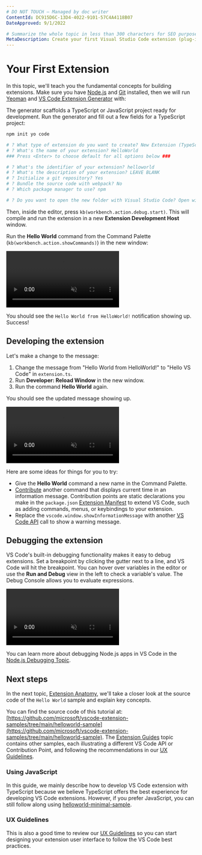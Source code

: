 ```yaml
---
# DO NOT TOUCH — Managed by doc writer
ContentId: DC915D6C-13D4-4022-9101-57C4A4118B07
DateApproved: 9/1/2022

# Summarize the whole topic in less than 300 characters for SEO purpose
MetaDescription: Create your first Visual Studio Code extension (plug-in) with a simple Hello World example.
---
```


# Your First Extension

In this topic, we'll teach you the fundamental concepts for building extensions. Make sure you have [Node.js](https://nodejs.org/en/) and [Git](https://git-scm.com/) installed, then we will run [Yeoman](https://yeoman.io/) and [VS Code Extension Generator](https://www.npmjs.com/package/generator-code) with:

The generator scaffolds a TypeScript or JavaScript project ready for development. Run the generator and fill out a few fields for a TypeScript project:

```bash
npm init yo code

# ? What type of extension do you want to create? New Extension (TypeScript)
# ? What's the name of your extension? HelloWorld
### Press <Enter> to choose default for all options below ###

# ? What's the identifier of your extension? helloworld
# ? What's the description of your extension? LEAVE BLANK
# ? Initialize a git repository? Yes
# ? Bundle the source code with webpack? No
# ? Which package manager to use? npm

# ? Do you want to open the new folder with Visual Studio Code? Open with `code`

```

Then, inside the editor, press `kb(workbench.action.debug.start)`. This will compile and run the extension in a new **Extension Development Host** window.

Run the **Hello World** command from the Command Palette (`kb(workbench.action.showCommands)`) in the new window:

<video loop muted playsinline controls title="Launch your first VS Code extension video">
  <source src="/api/get-started/your-first-extension/launch.mp4" type="video/mp4">
</video>

You should see the `Hello World from HelloWorld!` notification showing up. Success!

## Developing the extension

Let's make a change to the message:

1. Change the message from "Hello World from HelloWorld!" to "Hello VS Code" in `extension.ts`.
1. Run **Developer: Reload Window** in the new window.
1. Run the command **Hello World** again.

You should see the updated message showing up.

<video loop muted playsinline controls title="Reload VS Code extension video">
  <source src="/api/get-started/your-first-extension/reload.mp4" type="video/mp4">
</video>

Here are some ideas for things for you to try:

- Give the **Hello World** command a new name in the Command Palette.
- [Contribute](/api/references/contribution-points) another command that displays current time in an information message. Contribution points are static declarations you make in the `package.json` [Extension Manifest](/api/references/extension-manifest) to extend VS Code, such as adding commands, menus, or keybindings to your extension.
- Replace the `vscode.window.showInformationMessage` with another [VS Code API](/api/references/vscode-api) call to show a warning message.

## Debugging the extension

VS Code's built-in debugging functionality makes it easy to debug extensions. Set a breakpoint by clicking the gutter next to a line, and VS Code will hit the breakpoint. You can hover over variables in the editor or use the **Run and Debug** view in the left to check a variable's value. The Debug Console allows you to evaluate expressions.

<video loop muted playsinline controls title="Debug VS Code extension video">
  <source src="/api/get-started/your-first-extension/debug.mp4" type="video/mp4">
</video>

You can learn more about debugging Node.js apps in VS Code in the [Node.js Debugging Topic](/docs/nodejs/nodejs-debugging).

## Next steps

In the next topic, [Extension Anatomy](/api/get-started/extension-anatomy), we'll take a closer look at the source code of the `Hello World` sample and explain key concepts.

You can find the source code of this tutorial at: [https://github.com/microsoft/vscode-extension-samples/tree/main/helloworld-sample](https://github.com/microsoft/vscode-extension-samples/tree/main/helloworld-sample). The [Extension Guides](/api/extension-guides/overview) topic contains other samples, each illustrating a different VS Code API or Contribution Point, and following the recommendations in our [UX Guidelines](/api/ux-guidelines/overview).

### Using JavaScript

In this guide, we mainly describe how to develop VS Code extension with TypeScript because we believe TypeScript offers the best experience for developing VS Code extensions. However, if you prefer JavaScript, you can still follow along using [helloworld-minimal-sample](https://github.com/microsoft/vscode-extension-samples/tree/main/helloworld-minimal-sample).

### UX Guidelines

This is also a good time to review our [UX Guidelines](/api/ux-guidelines/overview) so you can start designing your extension user interface to follow the VS Code best practices.
